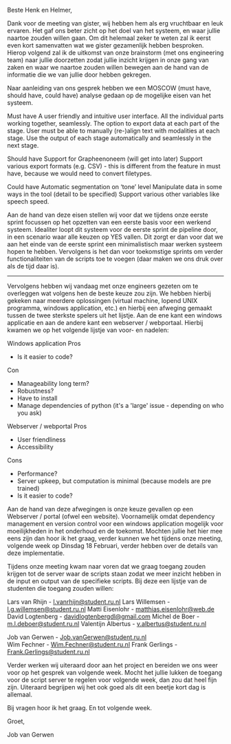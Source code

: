 Beste Henk en Helmer,

Dank voor de meeting van gister, wij hebben hem als erg vruchtbaar en leuk ervaren. Het gaf ons beter zicht op het doel van het systeem, en waar jullie naartoe zouden willen gaan. Om dit helemaal zeker te weten zal ik eerst even kort samenvatten wat we gister gezamenlijk hebben besproken. Hierop volgend zal ik de uitkomst van onze brainstorm (met ons engineering team) naar jullie doorzetten zodat jullie inzicht krijgen in onze gang van zaken en waar we naartoe zouden willen bewegen aan de hand van de informatie die we van jullie door hebben gekregen.

Naar aanleiding van ons gesprek hebben we een MOSCOW (must have, should have, could have) analyse gedaan op de mogelijke eisen van het systeem. 

Must have A user friendly and intuitive user interface. All the individual parts working together, seamlessly. The option to export data at each part of the stage. User must be able to manually (re-)align text with modalities at each stage. Use the output of each stage automatically and seamlessly in the next stage.

Should have Support for Grapheenoneem (will get into later) Support various export formats (e.g. CSV) - this is different from the feature in must have, because we would need to convert filetypes.

Could have Automatic segmentation on ‘tone’ level Manipulate data in some ways in the tool (detail to be specified) Support various other variables like speech speed.

Aan de hand van deze eisen stellen wij voor dat we tijdens onze eerste sprint focussen op het opzetten van een eerste basis voor een werkend systeem. Idealiter loopt dit systeem voor de eerste sprint de pipeline door, in een scenario waar alle keuzen op YES vallen. Dit zorgt er dan voor dat we aan het einde van de eerste sprint een minimalistisch maar werken systeem hopen te hebben. Vervolgens is het dan voor toekomstige sprints om verder functionaliteiten van de scripts toe te voegen (daar maken we ons druk over als de tijd daar is).

_________________________________________________

Vervolgens hebben wij vandaag met onze engineers gezeten om te overleggen wat volgens hen de beste keuze zou zijn. We hebben hierbij gekeken naar meerdere oplossingen (virtual machine, lopend UNIX programma, windows application, etc.) en hierbij een afweging gemaakt tussen de twee sterkste spelers uit het lijstje. Aan de ene kant een windows applicatie en aan de andere kant een webserver / webportaal. Hierbij kwamen we op het volgende lijstje van voor- en nadelen:

Windows application
Pros
- Is it easier to code?

Con
- Manageability long term?
- Robustness?
- Have to install
- Manage dependencies of python (it's a 'large' issue - depending on who you ask)


Webserver / webportal
Pros
- User friendliness
- Accessibility

Cons
- Performance?
- Server upkeep, but computation is minimal (because models are pre trained)
- Is it easier to code?

Aan de hand van deze afwegingen is onze keuze gevallen op een Webserver / portal (ofwel een website). Voornamelijk omdat dependency management en version control voor een windows application mogelijk voor moeilijkheden in het onderhoud en de toekomst. Mochten jullie het hier mee eens zijn dan hoor ik het graag, verder kunnen we het tijdens onze meeting, volgende week op Dinsdag 18 Februari, verder hebben over de details van deze implementatie.

Tijdens onze meeting kwam naar voren dat we graag toegang zouden krijgen tot de server waar de scripts staan zodat we meer inzicht hebben in de input en output van de specifieke scripts. Bij deze een lijstje van de studenten die toegang zouden willen:

Lars van Rhijn - l.vanrhijn@student.ru.nl
Lars Willemsen - l.g.willemsen@student.ru.nl
Matti Eisenlohr - matthias.eisenlohr@web.de
David Logtenberg - davidlogtenbergdl@gmail.com
Michel de Boer - m.l.deboer@student.ru.nl
Valentijn Albertus - v.albertus@student.ru.nl

Job van Gerwen - Job.vanGerwen@student.ru.nl	
Wim Fechner - Wim.Fechner@student.ru.nl
Frank Gerlings - Frank.Gerlings@student.ru.nl

Verder werken wij uiteraard door aan het project en bereiden we ons weer voor op het gesprek van volgende week. Mocht het jullie lukken de toegang voor de script server te regelen voor volgende week, dan zou dat heel fijn zijn. Uiteraard begrijpen wij het ook goed als dit een beetje kort dag is allemaal. 

Bij vragen hoor ik het graag. En tot volgende week.

Groet,

Job van Gerwen
